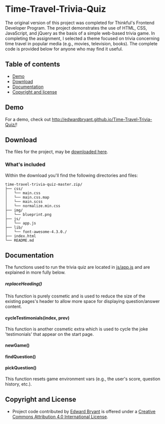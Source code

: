 # Time-Travel-Trivia-Quiz

The original version of this project was completed for Thinkful's Frontend Developer Program. The project demonstrates the use of HTML, CSS, JavaScript, and jQuery as the basis of a simple web-based trivia game. In completing the assignment, I selected a theme focused on trivia concerning time travel in popular media (e.g., movies, television, books). The complete code is provided below for anyone who may find it useful.  

## Table of contents

- [Demo](#demo)
- [Download](#download)
- [Documentation](#documentation)
- [Copyright and license](#copyright-and-license)

## Demo

For a demo, check out <http://edwardbryant.github.io/Time-Travel-Trivia-Quiz/>!

## Download

The files for the project, may be [downloaded here](https://github.com/edwardbryant/time-travel-trivia-quiz/archive/master.zip).

### What's included

Within the download you'll find the following directories and files:

```
time-travel-trivia-quiz-master.zip/
├── css/
│   └── main.css
│   └── main.css.map
│   └── main.scss
│   └── normalize.min.css
├── img/
│   └── blueprint.png
├── js/
│   └── app.js
├── lib/
│   └── font-awesome-4.3.0./
├── index.html
└── README.md
```

## Documentation

The functions used to run the trivia quiz are located in [js/app.js](https://github.com/edwardbryant/Time-Travel-Trivia-Quiz/blob/master/js/app.js) and are explained in more fully below. 

##### replaceHeading()

This function is purely cosmetic and is used to reduce the size of the existing pages's header to allow more space for displaying question/answer content.

#### cycleTestimonials(index, prev)

This function is another cosmetic extra which is used to cycle the joke 'testimonials' that appear on the start page. 

#### newGame()

#### findQuestion()

#### pickQuestion()

This function resets game environment vars (e.g., the user's score, question history, etc.).  

## Copyright and License

- Project code contributed by [Edward Bryant](http://www.edwardbryant.com) is offered under a [Creative Commons Attribution 4.0 International License](http://creativecommons.org/licenses/by/4.0/).

